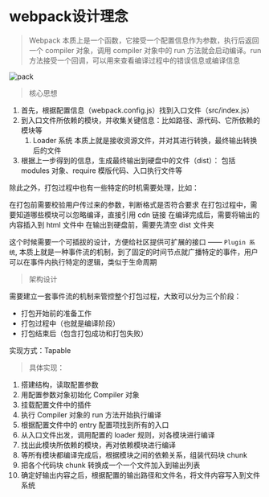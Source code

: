 # webpack设计理念
> Webpack 本质上是一个函数，它接受一个配置信息作为参数，执行后返回一个 compiler 对象，调用 compiler 对象中的 run 方法就会启动编译。run 方法接受一个回调，可以用来查看编译过程中的错误信息或编译信息

![pack](![img.png](img.png))

> 核心思想
1. 首先，根据配置信息（webpack.config.js）找到入口文件（src/index.js）
2. 到入口文件所依赖的模块，并收集关键信息：比如路径、源代码、它所依赖的模块等
   1. Loader 系统 本质上就是接收资源文件，并对其进行转换，最终输出转换后的文件
3. 根据上一步得到的信息，生成最终输出到硬盘中的文件（dist）： 包括 modules 对象、require 模版代码、入口执行文件等

除此之外，打包过程中也有一些特定的时机需要处理，比如：

在打包前需要校验用户传过来的参数，判断格式是否符合要求
在打包过程中，需要知道哪些模块可以忽略编译，直接引用 cdn 链接
在编译完成后，需要将输出的内容插入到 html 文件中
在输出到硬盘前，需要先清空 dist 文件夹

这个时候需要一个可插拔的设计，方便给社区提供可扩展的接口 —— `Plugin 系统`, 本质上就是一种事件流的机制，到了固定的时间节点就广播特定的事件，用户可以在事件内执行特定的逻辑，类似于生命周期

> 架构设计

需要建立一套事件流的机制来管控整个打包过程，大致可以分为三个阶段：
- 打包开始前的准备工作
- 打包过程中（也就是编译阶段）
- 打包结束后（包含打包成功和打包失败）

实现方式：Tapable

> 具体实现：

1. 搭建结构，读取配置参数
2. 用配置参数对象初始化 Compiler 对象 
3. 挂载配置文件中的插件
4. 执行 Compiler 对象的 run 方法开始执行编译
5. 根据配置文件中的 entry 配置项找到所有的入口
6. 从入口文件出发，调用配置的 loader 规则，对各模块进行编译
7. 找出此模块所依赖的模块，再对依赖模块进行编译
8. 等所有模块都编译完成后，根据模块之间的依赖关系，组装代码块 chunk
9. 把各个代码块 chunk 转换成一个一个文件加入到输出列表
10. 确定好输出内容之后，根据配置的输出路径和文件名，将文件内容写入到文件系统




